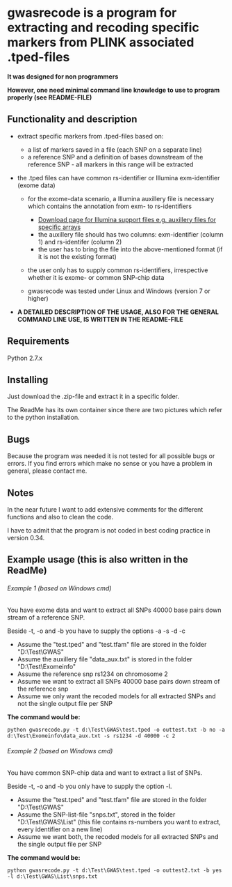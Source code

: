 # gwasrecode is a program for extracting and recoding specific markers from PLINK associated .tped-files

**It was designed for non programmers**

**However, one need minimal command line knowledge to use to program properly (see README-FILE)**

## Functionality and description
- extract specific markers from .tped-files based on:
  - a list of markers saved in a file (each SNP on a separate line)
  - a reference SNP and a definition of bases downstream of the reference SNP - all markers in this range will be extracted
- the .tped files can have common rs-identifier or Illumina exm-identifier (exome data)
  - for the exome-data scenario, a Illumina auxillery file is necessary which contains the annotation from exm- to rs-identifiers
    - [Download page for Illumina support files e.g. auxillery files for specific arrays](http://support.illumina.com/downloads.html)
    - the auxillery file should has two columns: exm-identifier (column 1) and rs-identifer (column 2)
	- the user has to bring the file into the above-mentioned format (if it is not the existing format) 
  - the user only has to supply common rs-identifiers, irrespective whether it is exome- or common SNP-chip data

  - gwasrecode was tested under Linux and Windows (version 7 or higher)

- **A DETAILED DESCRIPTION OF THE USAGE, ALSO FOR THE GENERAL COMMAND LINE USE, IS WRITTEN IN THE README-FILE**

## Requirements
Python 2.7.x

## Installing
Just download the .zip-file and extract it in a specific folder.

The ReadMe has its own container since there are two pictures which refer to the python installation.

## Bugs
Because the program was needed it is not tested for all possible bugs or errors. 
If you find errors which make no sense or you have a problem in general, please contact me.

## Notes
In the near future I want to add extensive comments for the different functions and also to clean the code.

I have to admit that the program is not coded in best coding practice in version 0.34.

## Example usage (this is also written in the ReadMe)

###### Example 1 (based on Windows cmd)
You have exome data and want to extract all SNPs 40000 base pairs down stream of a reference SNP.

Beside -t, -o and -b  you have to supply the options -a -s -d -c


- Assume the "test.tped" and "test.tfam" file are stored in the folder "D:\Test\GWAS"
- Assume the auxillery file "data_aux.txt" is stored in the folder "D:\Test\Exomeinfo"
- Assume the reference snp rs1234 on chromosome 2
- Assume we want to extract all SNPs 40000 base pairs down stream of the reference snp
- Assume we only want the recoded models for all extracted SNPs and not the single output file per SNP

**The command would be:**
```
python gwasrecode.py -t d:\Test\GWAS\test.tped -o outtest.txt -b no -a d:\Test\Exomeinfo\data_aux.txt -s rs1234 -d 40000 -c 2
```


###### Example 2 (based on Windows cmd)
You have common SNP-chip data and want to extract a list of SNPs.

Beside -t, -o and -b you only have to supply the option -l.


- Assume the "test.tped" and "test.tfam" file are stored in the folder "D:\Test\GWAS"
- Assume the SNP-list-file "snps.txt", stored in the folder "D:\Test\GWAS\List" (this file contains rs-numbers you want to extract, every identifier on a new line)
- Assume we want both, the recoded models for all extracted SNPs and the single output file per SNP

**The command would be:**
```
python gwasrecode.py -t d:\Test\GWAS\test.tped -o outtest2.txt -b yes -l d:\Test\GWAS\List\snps.txt
```